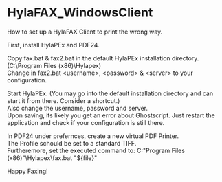 # HylaFAX_WindowsClient
How to set up a HylaFAX Client to print the wrong way.

First, install HylaPEx and PDF24.

Copy fax.bat & fax2.bat in the default HylaPEx installation directory. (C:\Program Files (x86)\Hylapex)
<br>
Change in fax2.bat \<username\>, \<password\> & \<server\> to your configuration. 

Start HylaPEx. (You may go into the default installation directory and can start it from there. Consider a shortcut.)
<br>
Also change the username, password and server. 
<br>
Upon saving, its likely you get an error about Ghostscript. Just restart the application and check if your configuration is still there.
  
In PDF24 under prefernces, create a new virtual PDF Printer. 
<br>
The Profile schould be set to a standard TIFF.
<br>
Furtheremore, set the executed command to: C:\"Program Files (x86)"\Hylapex\fax.bat "${file}"

Happy Faxing!
